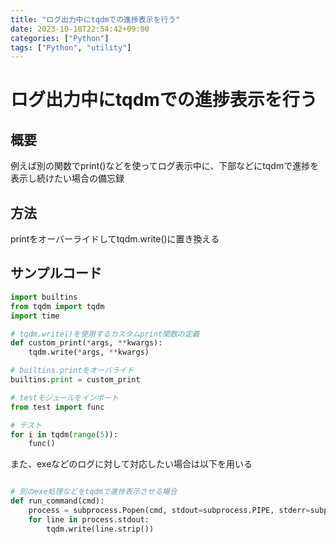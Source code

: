 ```yaml
---
title: "ログ出力中にtqdmでの進捗表示を行う"
date: 2023-10-18T22:54:42+09:00
categories: ["Python"]
tags: ["Python", "utility"]
---
```

# ログ出力中にtqdmでの進捗表示を行う

## 概要

例えば別の関数でprint()などを使ってログ表示中に、下部などにtqdmで進捗を表示し続けたい場合の備忘録

## 方法

printをオーバーライドしてtqdm.write()に置き換える

## サンプルコード

``` python
import builtins
from tqdm import tqdm
import time

# tqdm.write()を使用するカスタムprint関数の定義
def custom_print(*args, **kwargs):
    tqdm.write(*args, **kwargs)

# builtins.printをオーバライド
builtins.print = custom_print

# testモジュールをインポート
from test import func

# テスト
for i in tqdm(range(5)):
    func()

```

また、exeなどのログに対して対応したい場合は以下を用いる

``` py

# 別のexe処理などをtqdmで進捗表示させる場合
def run_command(cmd):
    process = subprocess.Popen(cmd, stdout=subprocess.PIPE, stderr=subprocess.STDOUT, universal_newlines=True)
    for line in process.stdout:
        tqdm.write(line.strip())

```